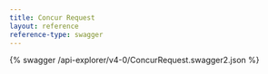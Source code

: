 ```yaml
---
title: Concur Request
layout: reference
reference-type: swagger
---
```




{% swagger /api-explorer/v4-0/ConcurRequest.swagger2.json %}

